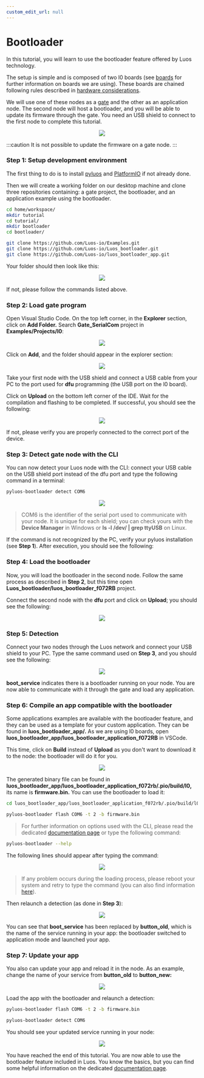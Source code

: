 ```yaml
---
custom_edit_url: null
---
```


# Bootloader

In this tutorial, you will learn to use the bootloader feature offered by Luos technology.

The setup is simple and is composed of two l0 boards (see [boards](/docs/tutorials/demo-boards/luos-demo-boards) for further information on boards we are using). These boards are chained following rules described in [hardware considerations](/docs/hardware-consideration/hardware-consideration).

We will use one of these nodes as a [gate](/docs/tools/gate) and the other as an application node. The second node will host a bootloader, and you will be able to update its firmware through the gate. You need an USB shield to connect to the first node to complete this tutorial.

<p align="center">
  <img src="/img/tutorials/bootloader/tutorial_setup.png" />
</p>

:::caution
It is not possible to update the firmware on a gate node.
:::

### Step 1: Setup development environment

The first thing to do is to install [pyluos](/docs/tools/pyluos) and [PlatformIO](/get-started/get-started) if not already done.

Then we will create a working folder on our desktop machine and clone three repositories containing: a gate project, the bootloader, and an application example using the bootloader.

```bash
cd home/workspace/
mkdir tutorial
cd tutorial/
mkdir bootloader
cd bootloader/

git clone https://github.com/Luos-io/Examples.git
git clone https://github.com/Luos-io/Luos_bootloader.git
git clone https://github.com/Luos-io/luos_bootloader_app.git
```

Your folder should then look like this:

<p align="center">
  <img src="/img/tutorials/bootloader/working_folder.png"/>
</p>

If not, please follow the commands listed above.

### Step 2: Load gate program

Open Visual Studio Code. On the top left corner, in the **Explorer** section, click on **Add Folder.** Search **Gate_SerialCom** project in **Examples/Projects/l0**:

<p align="center">
  <img src="/img/tutorials/bootloader/find_project.png"/>
</p>

Click on **Add**, and the folder should appear in the explorer section:

<p align="center">
  <img src="/img/tutorials/bootloader/Gate_project.png"/>
</p>

Take your first node with the USB shield and connect a USB cable from your PC to the port used for **dfu** programming (the USB port on the l0 board).

Click on **Upload** on the bottom left corner of the IDE. Wait for the compilation and flashing to be completed. If successful, you should see the following:

<p align="center">
  <img src="/img/tutorials/bootloader/load_gate.png"/>
</p>

If not, please verify you are properly connected to the correct port of the device.

### Step 3: Detect gate node with the CLI

You can now detect your Luos node with the CLI: connect your USB cable on the USB shield port instead of the dfu port and type the following command in a terminal:

```bash
pyluos-bootloader detect COM6
```

<p align="center">
  <img src="/img/tutorials/bootloader/gate_detect.png"/>
</p>

> COM6 is the identifier of the serial port used to communicate with your node. It is unique for each shield; you can check yours with the **Device Manager** in Windows or **ls -l /dev/ | grep ttyUSB** on Linux.

If the command is not recognized by the PC, verify your pyluos installation (see **Step 1**). After execution, you should see the following:

### Step 4: Load the bootloader

Now, you will load the bootloader in the second node. Follow the same process as described in **Step 2**, but this time open **Luos_bootloader/luos_bootloader_f072RB** project.

Connect the second node with the **dfu** port and click on **Upload**; you should see the following:

<p align="center">
  <img src="/img/tutorials/bootloader/load_bootloader.png"/>
</p>

### Step 5: Detection

Connect your two nodes through the Luos network and connect your USB shield to your PC. Type the same command used on **Step 3**, and you should see the following:

<p align="center">
  <img src="/img/tutorials/bootloader/detect_bootloader.png"/>
</p>

**boot_service** indicates there is a bootloader running on your node. You are now able to communicate with it through the gate and load any application.

### Step 6: Compile an app compatible with the bootloader

Some applications examples are available with the bootloader feature, and they can be used as a template for your custom application. They can be found in **luos_bootloader_app/.** As we are using l0 boards, open **luos_bootloader_app/luos_bootloader_application_f072RB** in VSCode.

This time, click on **Build** instead of **Upload** as you don't want to download it to the node: the bootloader will do it for you.

<p align="center">
  <img src="/img/tutorials/bootloader/application_build.png"/>
</p>

The generated binary file can be found in **luos_bootloader_app/luos_bootloader_application_f072rb/.pio/build/l0,** its name is **firmware.bin.** You can use the bootloader to load it:

```bash
cd luos_bootloader_app/luos_bootloader_application_f072rb/.pio/build/l0

pyluos-bootloader flash COM6 -t 2 -b firmware.bin
```

> For further information on options used with the CLI, please read the dedicated [documentation page](/docs/tools/boot) or type the following command:

```bash
pyluos-bootloader --help
```

The following lines should appear after typing the command:

<p align="center">
  <img src="/img/tutorials/bootloader/application_load.png"/>
</p>

> If any problem occurs during the loading process, please reboot your system and retry to type the command (you can also find information [here](/docs/tools/boot)).

Then relaunch a detection (as done in **Step 3**):

<p align="center">
  <img src="/img/tutorials/bootloader/detect_old_app.png"/>
</p>

You can see that **boot_service** has been replaced by **button_old**, which is the name of the service running in your app: the bootloader switched to application mode and launched your app.

### Step 7: Update your app

You also can update your app and reload it in the node. As an example, change the name of your service from **button_old** to **button_new:**

<p align="center">
  <img src="/img/tutorials/bootloader/update_app_build.png"/>
</p>

Load the app with the bootloader and relaunch a detection:

```bash
pyluos-bootloader flash COM6 -t 2 -b firmware.bin

pyluos-bootloader detect COM6
```

You should see your updated service running in your node:

<p align="center">
  <img src="/img/tutorials/bootloader/detect_new_app.png"/>
</p>

You have reached the end of this tutorial. You are now able to use the bootloader feature included in Luos. You know the basics, but you can find some helpful information on the dedicated [documentation page](/docs/tools/boot).
